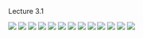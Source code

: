 Lecture 3.1

![](https://github.com/joeyjon123/Ethics19Spring2020/blob/master/3.1.01%20Ethical%20Methods%20Decision%20Tree.png)
![](https://github.com/joeyjon123/Ethics19Spring2020/blob/master/3.1.02%20Teleological%20Ethics.png)
![](https://github.com/joeyjon123/Ethics19Spring2020/blob/master/3.1.03%20Consequentialism.png)
![](https://github.com/joeyjon123/Ethics19Spring2020/blob/master/3.1.04%20What%20do%20Utilitarians%20Believe.png)
![](https://github.com/joeyjon123/Ethics19Spring2020/blob/master/3.1.05%20Ethical%20Inventory.png)
![](https://github.com/joeyjon123/Ethics19Spring2020/blob/master/3.1.06%20Founders%20of%20Utilitarianism.png)
![](https://github.com/joeyjon123/Ethics19Spring2020/blob/master/3.1.07%20Anthropological%20Basis%20for%20Utilitarianism.png)
![](https://github.com/joeyjon123/Ethics19Spring2020/blob/master/3.1.08%20Bentham's%20Anthropology.png)
![](https://github.com/joeyjon123/Ethics19Spring2020/blob/master/3.1.09%20Bentham's%20Philosophy.png)
![](https://github.com/joeyjon123/Ethics19Spring2020/blob/master/3.1.10%20Definition%20of%20Utilitarianism.png)
![](https://github.com/joeyjon123/Ethics19Spring2020/blob/master/3.1.11%20The%20Measure%20of%20an%20Act.png)
![](https://github.com/joeyjon123/Ethics19Spring2020/blob/master/3.1.12%20Qualities%20of%20Utilitarianism.png)
![](https://github.com/joeyjon123/Ethics19Spring2020/blob/master/3.1.13%20Purpose%20of%20Oral%20Exams.png)
